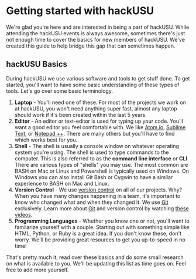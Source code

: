 # Getting started with hackUSU
We're glad you're here and are interested in being a part of hackUSU. While attending the
hackUSU events is always awesome, sometimes there's just not enough time to cover the basics
for new members of hackUSU. We've created this guide to help bridge this gap that can sometimes happen.

## hackUSU Basics
During hackUSU we use various software and tools to get stuff done. To get started, you'll want to have some
basic understanding of these types of tools. Let's go over some basic terminology.

1. **Laptop** - You'll need one of these. For most of the projects we work on at hackUSU, you won't need anything super fast, almost any laptop should work if it's been created within the last 5 years.
2. **Editor** - An editor or text-editor is used for typing up your code. You'll want a good editor you feel comfortable with. We like [Atom.io], [Sublime Text], or [Notepad ++]. There are many others but you'll have to find which works best for you.
3. **Shell** - The shell is usually a console window on whatever operating system you're using. The shell is used to type commands to the computer. This is also referred to as the **command line interface** or **CLI**. There are various types of "shells" you may use. The most common are BASH on Mac or Linux and Powershell is typically used on Windows.  On Windows you can also install Git Bash or Cygwin to have a similar experience to BASH on Mac and Linux.
4. **Version Control** - We use [version control] on all of our projects. Why? When you have many changes happening in a team, it's important to know who changed what and when they changed it. We use [Git] exclusively. Learn more about [Git] and version control by watching [these videos].
5. **Programming Languages** - Whether you know one or not, you'll want to familarize yourself with a couple. Starting out with something simple like HTML, Python, or Ruby is a great idea. If you don't know these, don't worry. We'll be providing great resources to get you up-to-speed in no time!


That's pretty much it, read over these basics and do some small research on what is available to you. We'll be updating this list as time goes on. Feel free to add more yourself.


<!-- Links -->
[Sublime Text]: http://www.sublimetext.com/
[Atom.io]: https://atom.io/
[Notepad ++]: http://notepad-plus-plus.org/
[version control]: http://git-scm.com/video/what-is-version-control
[Git]: http://git-scm.org
[these videos]: http://git-scm.com/videos
